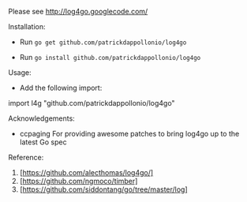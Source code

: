 Please see http://log4go.googlecode.com/

Installation:

- Run `go get github.com/patrickdappollonio/log4go`

- Run `go install github.com/patrickdappollonio/log4go`

Usage:

- Add the following import:

import l4g "github.com/patrickdappollonio/log4go"

Acknowledgements:

- ccpaging
  For providing awesome patches to bring log4go up to the latest Go spec

Reference:

1. [https://github.com/alecthomas/log4go/]
2. [https://github.com/ngmoco/timber]
3. [https://github.com/siddontang/go/tree/master/log]
